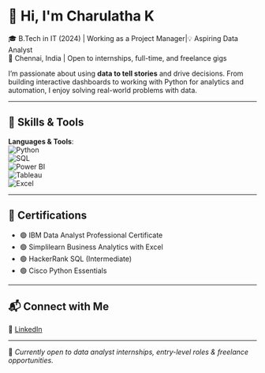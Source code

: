 # 👋 Hi, I'm Charulatha K

🎓 B.Tech in IT (2024) | Working as a Project Manager|💡 Aspiring Data Analyst  
📍 Chennai, India | Open to internships, full-time, and freelance gigs  

I’m passionate about using **data to tell stories** and drive decisions. From building interactive dashboards to working with Python for analytics and automation, I enjoy solving real-world problems with data.

---

## 🔧 Skills & Tools

**Languages & Tools**:  
![Python](https://img.shields.io/badge/Python-3776AB?logo=python&logoColor=white)  
![SQL](https://img.shields.io/badge/SQL-025E8C?logo=postgresql&logoColor=white)  
![Power BI](https://img.shields.io/badge/Power%20BI-F2C811?logo=powerbi&logoColor=black)  
![Tableau](https://img.shields.io/badge/Tableau-E97627?logo=tableau&logoColor=white)  
![Excel](https://img.shields.io/badge/Excel-217346?logo=microsoft-excel&logoColor=white)  

---

## 💼 Certifications

- 🟢 IBM Data Analyst Professional Certificate  
- 🟢 Simplilearn Business Analytics with Excel  
- 🟢 HackerRank SQL (Intermediate)  
- 🟢 Cisco Python Essentials

---

## 📬 Connect with Me

🔗 [LinkedIn](https://www.linkedin.com/in/charulatha17/)  

---
📌 *Currently open to data analyst internships, entry-level roles & freelance opportunities.*
